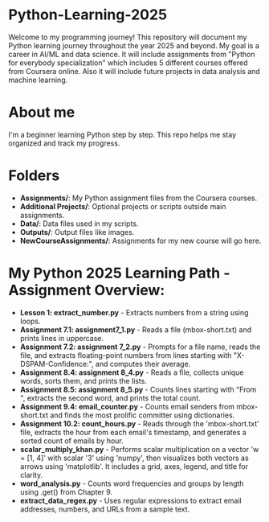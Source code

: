 # Python-Learning-2025

Welcome to my programming journey! This repository will document my Python learning journey throughout the year 2025 and beyond. My goal is a career in AI/ML and data science. It will include assignments from "Python for everybody specialization" which includes 5 different courses offered from Coursera online. Also it will include future projects in data analysis and machine learning. 

# About me
I'm a beginner learning Python step by step. This repo helps me stay organized and track my progress.

# Folders
- **Assignments/**: My Python assignment files from the Coursera courses.
- **Additional Projects/**: Optional projects or scripts outside main assignments.
- **Data/**: Data files used in my scripts.
- **Outputs/**: Output files like images.
- **NewCourseAssignments/**: Assignments for my new course will go here.

# My Python 2025 Learning Path - Assignment Overview:
- **Lesson 1: extract_number.py** - Extracts numbers from a string using loops.
- **Assignment 7.1: assignment7_1.py** - Reads a file (mbox-short.txt) and prints lines in uppercase.
- **Assignment 7.2: assignment 7_2.py** - Prompts for a file name, reads the file, and extracts floating-point numbers from lines starting with "X-DSPAM-Confidence:", and computes their average.
- **Assignment 8.4: assignment 8_4.py** - Reads a file, collects unique words, sorts them, and prints the lists.
- **Assignment 8.5: assignment 8_5.py** - Counts lines starting with "From ", extracts the second word, and prints the total count.
- **Assignment 9.4: email_counter.py** - Counts email senders from mbox-short.txt and finds the most prolific committer using dictionaries.
- **Assignment 10.2: count_hours.py** - Reads through the 'mbox-short.txt' file, extracts the hour from each email's timestamp, and generates a sorted count of emails by hour. 
- **scalar_multiply_khan.py** - Performs scalar multiplication on a vector 'w = [1, 4]' with scalar '3' using 'numpy', then visualizes both vectors as arrows using 'matplotlib'. It includes a grid, axes, legend, and title for clarity.
- **word_analysis.py** - Counts word frequencies and groups by length using .get() from Chapter 9.
- **extract_data_regex.py** - Uses regular expressions to extract email addresses, numbers, and URLs from a sample text.
